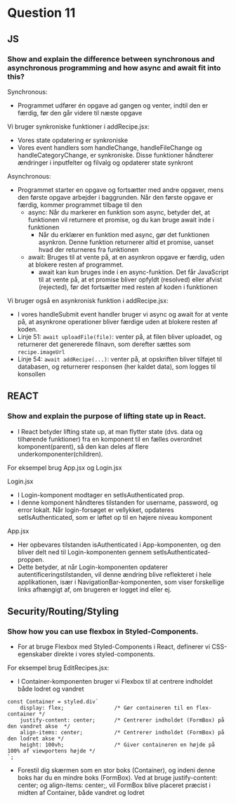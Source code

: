 # Question 11

## JS

### Show and explain the difference between synchronous and asynchronous programming and how async and await fit into this?

Synchronous:
* Programmet udfører én opgave ad gangen og venter, indtil den er færdig, før den går videre til næste opgave

Vi bruger synkroniske funktioner i addRecipe.jsx:
* Vores state opdatering er synkroniske
* Vores event handlers som handleChange, handleFileChange og handleCategoryChange, er synkroniske. Disse funktioner håndterer ændringer i inputfelter og filvalg og opdaterer state synkront

Asynchronous:
* Programmet starter en opgave og fortsætter med andre opgaver, mens den første opgave arbejder i baggrunden. Når den første opgave er færdig, kommer programmet tilbage til den
  * async: Når du markerer en funktion som async, betyder det, at funktionen vil returnere et promise, og du kan bruge await inde i funktionen
    * Når du erklærer en funktion med async, gør det funktionen asynkron. Denne funktion returnerer altid et promise, uanset hvad der returneres fra funktionen
  * await: Bruges til at vente på, at en asynkron opgave er færdig, uden at blokere resten af programmet.
    * await kan kun bruges inde i en async-funktion. Det får JavaScript til at vente på, at et promise bliver opfyldt (resolved) eller afvist (rejected), før det fortsætter med resten af koden i funktionen 
 
 Vi bruger også en asynkronisk funktion i addRecipe.jsx:
 * I vores handleSubmit event handler bruger vi async og await for at vente på, at asynkrone operationer bliver færdige uden at blokere resten af koden.
 * Linje 51: `await uploadFile(file)`: venter på, at filen bliver uploadet, og returnerer det genererede filnavn, som derefter sættes som `recipe.imageUrl`
 * Linje 54: `await addRecipe(...)`: venter på, at opskriften bliver tilføjet til databasen, og returnerer responsen (her kaldet data), som logges til konsollen

## REACT

### Show and explain the purpose of lifting state up in React.

* I React betyder lifting state up, at man flytter state (dvs. data og tilhørende funktioner) fra en komponent til en fælles overordnet komponent(parent), så den kan deles af flere underkomponenter(children).

For eksempel brug App.jsx og Login.jsx

Login.jsx
* I Login-komponent modtager en setIsAuthenticated prop.
* I denne komponent håndteres tilstanden for username, password, og error lokalt. Når login-forsøget er vellykket, opdateres setIsAuthenticated, som er løftet op til en højere niveau komponent

App.jsx
* Her opbevares tilstanden isAuthenticated i App-komponenten, og den bliver delt ned til Login-komponenten gennem setIsAuthenticated-proppen.
* Dette betyder, at når Login-komponenten opdaterer autentificeringstilstanden, vil denne ændring blive reflekteret i hele applikationen, især i NavigationBar-komponenten, som viser forskellige links afhængigt af, om brugeren er logget ind eller ej.



## Security/Routing/Styling

### Show how you can use flexbox in Styled-Components.

* For at bruge Flexbox med Styled-Components i React, definerer vi CSS-egenskaber direkte i vores styled-components.

For eksempel brug EditRecipes.jsx:
* I Container-komponenten bruger vi Flexbox til at centrere indholdet både lodret og vandret

```
const Container = styled.div`
    display: flex;                /* Gør containeren til en flex-container */
    justify-content: center;      /* Centrerer indholdet (FormBox) på den vandret akse  */
    align-items: center;          /* Centrerer indholdet (FormBox) på den lodret akse */
    height: 100vh;                /* Giver containeren en højde på 100% af viewportens højde */
`;
```

* Forestil dig skærmen som en stor boks (Container), og indeni denne boks har du en mindre boks (FormBox). Ved at bruge justify-content: center; og align-items: center;, vil FormBox blive placeret præcist i midten af Container, både vandret og lodret



